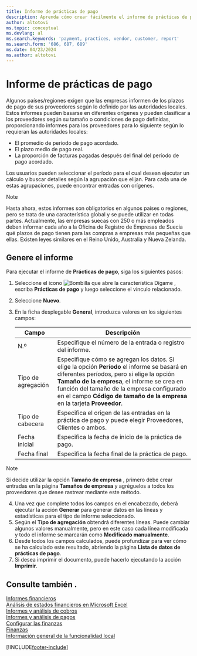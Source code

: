 ```yaml
---
title: Informe de prácticas de pago
description: Aprenda cómo crear fácilmente el informe de prácticas de pago para proveedores y clientes.
author: altotovi
ms.topic: conceptual
ms.devlang: al
ms.search.keywords: 'payment, practices, vendor, customer, report'
ms.search.form: '686, 687, 689'
ms.date: 04/23/2024
ms.author: altotovi
--- 
```


# <a name="payment-practices-report"></a>Informe de prácticas de pago

Algunos países/regiones exigen que las empresas informen de los plazos de pago de sus proveedores según lo definido por las autoridades locales. Estos informes pueden basarse en diferentes orígenes y pueden clasificar a los proveedores según su tamaño o condiciones de pago definidas, proporcionando informes para los proveedores para lo siguiente según lo requieran las autoridades locales:  

- El promedio de periodo de pago acordado.  
- El plazo medio de pago real.   
- La proporción de facturas pagadas después del final del período de pago acordado. 

Los usuarios pueden seleccionar el período para el cual desean ejecutar un cálculo y buscar detalles según la agrupación que elijan. Para cada una de estas agrupaciones, puede encontrar entradas con orígenes. 

> [!NOTE]
> Hasta ahora, estos informes son obligatorios en algunos países o regiones, pero se trata de una característica global y se puede utilizar en todas partes. Actualmente, las empresas suecas con 250 o más empleados deben informar cada año a la Oficina de Registro de Empresas de Suecia qué plazos de pago tienen para las compras a empresas más pequeñas que ellas. Existen leyes similares en el Reino Unido, Australia y Nueva Zelanda.  

## <a name="generate-the-report"></a>Genere el informe

Para ejecutar el informe de **Prácticas de pago**, siga los siguientes pasos:

1. Seleccione el icono ![Bombilla que abre la característica Dígame](media/ui-search/search_small.png "Dígame qué desea hacer") , escriba **Prácticas de pago** y luego seleccione el vínculo relacionado. 
2. Seleccione **Nuevo**.
3. En la ficha desplegable **General**, introduzca valores en los siguientes campos:

   | Campo | Descripción |
   |---------|-----------------------------------|
   | N.º | Especifique el número de la entrada o registro del informe. |
   | Tipo de agregación | Especifique cómo se agregan los datos. Si elige la opción **Período** el informe se basará en diferentes períodos, pero si elige la opción **Tamaño de la empresa**, el informe se crea en función del tamaño de la empresa configurado en el campo **Código de tamaño de la empresa** en la tarjeta **Proveedor**. |
   | Tipo de cabecera | Especifica el origen de las entradas en la práctica de pago y puede elegir Proveedores, Clientes o ambos. |
   | Fecha inicial | Especifica la fecha de inicio de la práctica de pago. |
   | Fecha final | Especifica la fecha final de la práctica de pago. |

> [!NOTE]
> Si decide utilizar la opción **Tamaño de empresa** , primero debe crear entradas en la página **Tamaños de empresa** y agréguelos a todos los proveedores que desee rastrear mediante este método.

4. Una vez que complete todos los campos en el encabezado, deberá ejecutar la acción **Generar** para generar datos en las líneas y estadísticas para el tipo de informe seleccionado.
5. Según el **Tipo de agregación** obtendrá diferentes líneas. Puede cambiar algunos valores manualmente, pero en este caso cada línea modificada y todo el informe se marcarán como **Modificado manualmente**.
6. Desde todos los campos calculados, puede profundizar para ver cómo se ha calculado este resultado, abriendo la página **Lista de datos de prácticas de pago**.
7. Si desea imprimir el documento, puede hacerlo ejecutando la acción **Imprimir**.

## <a name="see-also"></a>Consulte también .

[Informes financieros](finance-reports.md)  
[Análisis de estados financieros en Microsoft Excel](finance-analyze-excel.md)  
[Informes y análisis de cobros](receivables-reports.md)  
[Informes y análisis de pagos](payables-reports.md)  
[Configurar las finanzas](finance-setup-finance.md)  
[Finanzas](finance.md)  
[Información general de la funcionalidad local](about-localization.md)  

[!INCLUDE[footer-include](includes/footer-banner.md)]
